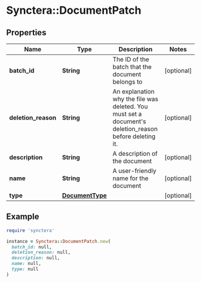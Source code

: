 # Synctera::DocumentPatch

## Properties

| Name | Type | Description | Notes |
| ---- | ---- | ----------- | ----- |
| **batch_id** | **String** | The ID of the batch that the document belongs to | [optional] |
| **deletion_reason** | **String** | An explanation why the file was deleted. You must set a document&#39;s deletion_reason before deleting it. | [optional] |
| **description** | **String** | A description of the document | [optional] |
| **name** | **String** | A user-friendly name for the document | [optional] |
| **type** | [**DocumentType**](DocumentType.md) |  | [optional] |

## Example

```ruby
require 'synctera'

instance = Synctera::DocumentPatch.new(
  batch_id: null,
  deletion_reason: null,
  description: null,
  name: null,
  type: null
)
```

